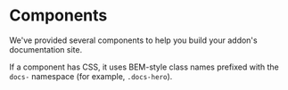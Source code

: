# Components

We've provided several components to help you build your addon's documentation site.

If a component has CSS, it uses BEM-style class names prefixed with the `docs-` namespace (for example, `.docs-hero`).
